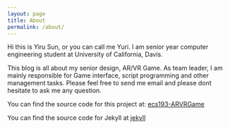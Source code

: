 ```yaml
---
layout: page
title: About
permalink: /about/
---
```


Hi this is Yiru Sun, or you can call me Yuri. I am senior year computer engineering student at University of California, Davis.

This blog is all about my senior design, AR/VR Game. As team leader, I am mainly responsible for Game interface, script programming
and other management tasks. Please feel free to send me email and please dont hesitate to ask me any question.

You can find the source code for this project at: <data data-icon="ei-sc-github"></data>  [ecs193-ARVRGame](https://github.com/cche80/ecs193_arvrdrone.git)

You can find the source code for Jekyll at <data data-icon="ei-sc-github"></data>  [jekyll](https://github.com/jekyll/jekyll)
